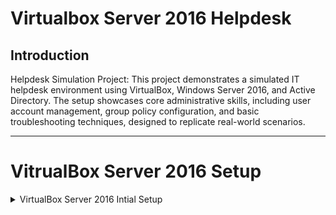 # Virtualbox Server 2016 Helpdesk

## Introduction
Helpdesk Simulation Project: This project demonstrates a simulated IT helpdesk environment using VirtualBox, Windows Server 2016, and Active Directory. The setup showcases core administrative skills, including user account management, group policy configuration, and basic troubleshooting techniques, designed to replicate real-world scenarios.

---
# VitrualBox Server 2016 Setup

<details>
<summary>VirtualBox Server 2016 Intial Setup</summary>

---

</details>
